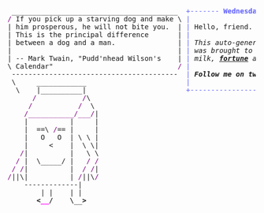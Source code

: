 <pre style="font-family:Menlo,'DejaVu Sans Mono',consolas,'Courier New',monospace"> ________________________________________  <span style="color: #5f5fff; text-decoration-color: #5f5fff">+------- </span><span style="color: #5f5fff; text-decoration-color: #5f5fff; font-weight: bold">Wednesday, 9 June 2021</span><span style="color: #5f5fff; text-decoration-color: #5f5fff"> -------+</span> <a href="https://www.informatik.uni-leipzig.de/~akiki/">Christopher Akiki</a>                 
<span style="color: #800080; text-decoration-color: #800080">/</span> If you pick up a starving dog and make \ <span style="color: #5f5fff; text-decoration-color: #5f5fff">|</span>                                      <span style="color: #5f5fff; text-decoration-color: #5f5fff">|</span> ┣━━ Interests                     
| him prosperous, he will not bite you.  | <span style="color: #5f5fff; text-decoration-color: #5f5fff">|</span> Hello, friend.                       <span style="color: #5f5fff; text-decoration-color: #5f5fff">|</span> ┃   ┣━━ My cat                    
| This is the principal difference       | <span style="color: #5f5fff; text-decoration-color: #5f5fff">|</span>                                      <span style="color: #5f5fff; text-decoration-color: #5f5fff">|</span> ┃   ┣━━ Representation Learning   
| between a dog and a man.               | <span style="color: #5f5fff; text-decoration-color: #5f5fff">|</span> <span style="font-style: italic">This auto-generated message panel </span>   <span style="color: #5f5fff; text-decoration-color: #5f5fff">|</span> ┃   ┣━━ Language Generation       
|                                        | <span style="color: #5f5fff; text-decoration-color: #5f5fff">|</span> <span style="font-style: italic">was brought to you by the </span><span style="font-weight: bold; font-style: italic"><a href="https://en.wikipedia.org/wiki/Cowsay">cowsay</a></span><span style="font-style: italic"> </span>    <span style="color: #5f5fff; text-decoration-color: #5f5fff">|</span> ┃   ┣━━ Text Mining               
| -- Mark Twain, "Pudd'nhead Wilson's    | <span style="color: #5f5fff; text-decoration-color: #5f5fff">|</span> <span style="font-style: italic">milk, </span><span style="font-weight: bold; font-style: italic"><a href="https://en.wikipedia.org/wiki/Fortune_(Unix)">fortune</a></span><span style="font-style: italic"> and </span><span style="font-weight: bold; font-style: italic"><a href="https://github.com/willmcgugan/rich">Rich</a></span><span style="font-style: italic">. </span>             <span style="color: #5f5fff; text-decoration-color: #5f5fff">|</span> ┃   ┗━━ Dataset Creation          
\ Calendar"                              <span style="color: #800080; text-decoration-color: #800080">/</span> <span style="color: #5f5fff; text-decoration-color: #5f5fff">|</span>                                      <span style="color: #5f5fff; text-decoration-color: #5f5fff">|</span> ┣━━ Past Lives                    
 ----------------------------------------  <span style="color: #5f5fff; text-decoration-color: #5f5fff">|</span> <span style="font-weight: bold; font-style: italic">Follow me on twitter: </span><span style="font-weight: bold; font-style: italic"><a href="https://twitter.com/christopher">@christopher</a></span>   <span style="color: #5f5fff; text-decoration-color: #5f5fff">|</span> ┃   ┣━━ Socio-cultural antropology
 \     ____________                        <span style="color: #5f5fff; text-decoration-color: #5f5fff">|</span>                                      <span style="color: #5f5fff; text-decoration-color: #5f5fff">|</span> ┃   ┗━━ Network Engineering       
  \    |__________|                        <span style="color: #5f5fff; text-decoration-color: #5f5fff">+--------------------------------------+</span> ┗━━ Current Location              
      <span style="color: #800080; text-decoration-color: #800080">/</span>           <span style="color: #800080; text-decoration-color: #800080">/</span>\                                                                    ┗━━ Leipzig, Germany          
     <span style="color: #800080; text-decoration-color: #800080">/</span>           <span style="color: #800080; text-decoration-color: #800080">/</span>  \                                                                                                 
    <span style="color: #800080; text-decoration-color: #800080">/___________/___/</span>|                                                                                                
    |          |     |                                                                                                
    |  ==\ <span style="color: #800080; text-decoration-color: #800080">/</span>== |     |                                                                                                
    |   O   O  | \ \ |                                                                                                
    |     &lt;    |  \ \|                                                                                                
   <span style="color: #800080; text-decoration-color: #800080">/</span>|          |   \ \                                                                                                
  <span style="color: #800080; text-decoration-color: #800080">/</span> |  \_____/ |   <span style="color: #800080; text-decoration-color: #800080">/</span> <span style="color: #800080; text-decoration-color: #800080">/</span>                                                                                                
 <span style="color: #800080; text-decoration-color: #800080">/</span> <span style="color: #800080; text-decoration-color: #800080">/</span>|          |  <span style="color: #800080; text-decoration-color: #800080">/</span> <span style="color: #800080; text-decoration-color: #800080">/</span>|                                                                                                
<span style="color: #800080; text-decoration-color: #800080">/</span>||\|          | <span style="color: #800080; text-decoration-color: #800080">/</span>||\<span style="color: #800080; text-decoration-color: #800080">/</span>                                                                                                
    -------------|                                                                                                    
        | |    | |                                                                                                    
       <span style="font-weight: bold">&lt;</span><span style="color: #ff00ff; text-decoration-color: #ff00ff; font-weight: bold">__</span><span style="color: #000000; text-decoration-color: #000000">/    \__</span><span style="font-weight: bold">&gt;</span>                                                                                                   
                                                                                                                      
</pre>
